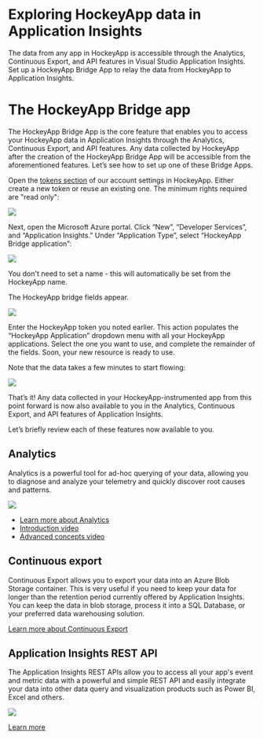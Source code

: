 <properties 
	pageTitle="Exploring HockeyApp data in Application Insights" 
	description="Analyze usage and performance of your Azure app with Application Insights." 
	services="application-insights" 
    documentationCenter="windows"
	authors="alancameronwills" 
	manager="douge"/>

<tags 
	ms.service="application-insights" 
	ms.workload="tbd" 
	ms.tgt_pltfrm="ibiza" 
	ms.devlang="na" 
	ms.topic="article" 
	ms.date="08/25/2016" 
	ms.author="awills"/>

#  Exploring HockeyApp data in Application Insights


The data from any app in HockeyApp is accessible through the Analytics, Continuous Export, and API features in Visual Studio Application Insights. Set up a HockeyApp Bridge App to relay the data from HockeyApp to Application Insights.

# The HockeyApp Bridge app

The HockeyApp Bridge App is the core feature that enables you to access your HockeyApp data in Application Insights through the Analytics, Continuous Export, and API features. Any data collected by HockeyApp after the creation of the HockeyApp Bridge App will be accessible from the aforementioned features. Let’s see how to set up one of these Bridge Apps.

Open the [tokens section](https://rink.hockeyapp.net/manage/auth_tokens) of our account settings in HockeyApp. Either create a new token or reuse an existing one. The minimum rights required are "read only":

![](../media/app-insights-hockeyapp-bridge-app/01.png)

Next, open the Microsoft Azure portal. Click “New”, “Developer Services”, and “Application Insights.” Under “Application Type”, select “HockeyApp Bridge application”:

![](../media/app-insights-hockeyapp-bridge-app/02.png)

You don't need to set a name - this will automatically be set from the HockeyApp name.

The HockeyApp bridge fields appear. 

![](../media/app-insights-hockeyapp-bridge-app/03.png)

Enter the HockeyApp token you noted earlier. This action populates the “HockeyApp Application” dropdown menu with all your HockeyApp applications. Select the one you want to use, and complete the remainder of the fields. Soon, your new resource is ready to use. 

Note that the data takes a few minutes to start flowing:

![](../media/app-insights-hockeyapp-bridge-app/04.png)

That’s it! Any data collected in your HockeyApp-instrumented app from this point forward is now also available to you in the Analytics, Continuous Export, and API features of Application Insights.

Let’s briefly review each of these features now available to you.

## Analytics

Analytics is a powerful tool for ad-hoc querying of your data, allowing you to diagnose and analyze your telemetry and quickly discover root causes and patterns.


![](../media/app-insights-hockeyapp-bridge-app/05.png)


* [Learn more about Analytics](app-insights-analytics-tour.md)
* [Introduction video](https://channel9.msdn.com/events/Build/2016/T666)
* [Advanced concepts video](https://channel9.msdn.com/Events/Build/2016/P591)


## Continuous export

Continuous Export allows you to export your data into an Azure Blob Storage container. This is very useful if you need to keep your data for longer than the retention period currently offered by Application Insights. You can keep the data in blob storage, process it into a SQL Database, or your preferred data warehousing solution.

[Learn more about Continuous Export](app-insights-export-telemetry.md)

## Application Insights REST API

The Application Insights REST APIs allow you to access all your app's event and metric data with a powerful and simple REST API and easily integrate your data into other data query and visualization products such as Power BI, Excel and others.

![](../media/app-insights-hockeyapp-bridge-app/06.png)

[Learn more](https://dev.applicationinsights.io/)



